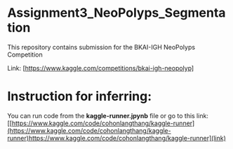 # Assignment3_NeoPolyps_Segmentation
This repository contains submission for the BKAI-IGH NeoPolyps Competition

Link:  [https://www.kaggle.com/competitions/bkai-igh-neopolyp]

# Instruction for inferring:
You can run code from the **kaggle-runner.jpynb** file or go to this link: [[https://www.kaggle.com/code/cohonlangthang/kaggle-runner](https://www.kaggle.com/code/cohonlangthang/kaggle-runner)https://www.kaggle.com/code/cohonlangthang/kaggle-runner](link)

